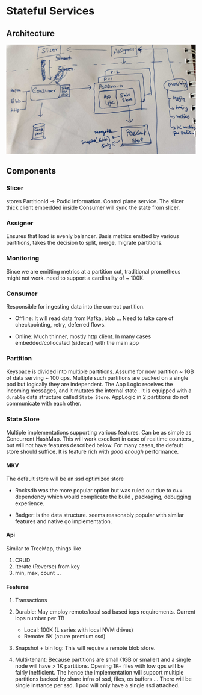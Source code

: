 # Stateful Services

## Architecture
![alt text](images/stateful-services.jpg "Architecture")
 
## Components

### Slicer
stores PartitionId -> PodId information. Control plane service. The 
slicer thick client embedded inside Consumer will sync the state from slicer.

### Assigner
Ensures that load is evenly balancer. Basis metrics emitted by 
various partitions, takes the decision to split, merge, migrate partitions.

### Monitoring
Since we are emitting metrics at a partition cut, traditional prometheus might
not work. need to support a cardinality of ~ 100K.

### Consumer
Responsible for ingesting data into the correct partition.
 
- Offline: It will read data from Kafka, blob ... Need to take care of
 checkpointing, retry, deferred flows.

- Online: Much thinner, mostly http client. In many cases embedded/collocated
(sidecar) with the main app

### Partition
Keyspace is divided into multiple partitions. Assume for now partition ~ 1GB
of data serving ~ 100 qps. Multiple such partitions are packed on a single pod
but logically they are independent. 
The App Logic receives the incoming messages, and it mutates the internal state
. It is equipped with a `durable` data structure called `State Store`. AppLogic
in 2 partitions do not communicate with each other.

### State Store
Multiple implementations supporting various features. Can be as simple as
Concurrent HashMap. This will work excellent in case of realtime counters
, but will not have features described below. For many cases, the default
 store should suffice. It is feature rich with *good enough* performance.
 
#### MKV
The default store will be an ssd optimized store 
- Rocksdb was the more popular option but
was ruled out due to c++ dependency which would complicate the build
, packaging, debugging experience.

- Badger: is the data structure. seems reasonably popular with similar features
 and native go implementation. 
 
#### Api
Similar to TreeMap, things like
1. CRUD
1. Iterate (Reverse) from key
1. min, max, count ...

#### Features
1. Transactions

1. Durable: May employ remote/local ssd based iops requirements. Current iops
 number per TB
    - Local: 100K (L series with local NVM drives)
    - Remote: 5K (azure premium ssd)

1. Snapshot + bin log: This will require a remote blob store. 

1. Multi-tenant: Because partitions are small (1GB or smaller) and a single node
will have > 1K partitions. Opening 1K+ files with low qps will be fairly
inefficient. The hence the implementation will support multiple partitions
backed by share infra of ssd, files, os buffers ... There will be single
instance per ssd. 1 pod will only have a single ssd attached.
 